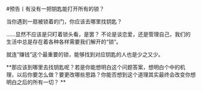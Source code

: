 #预告丨有没有一把钥匙能打开所有的锁？

当你遇到一扇被锁着的门，你应该去哪里找钥匙？

……显然不应该是只盯着锁头看，是罢？
不论是谈恋爱，还是管理自己，我们的生活中总是存在着各种各样需要我们解开的“锁”。

就连“赚钱”这个最重要的锁，能够找到对应钥匙的人也是少之又少。

**那应该到哪里去找钥匙呢？若是你能想明白这个问题答案，想明白个中的机理，以后你要怎么做？要更改哪些思路？你能否想到这个道理其实最终会改变你想明白之后的所有一切？
**
